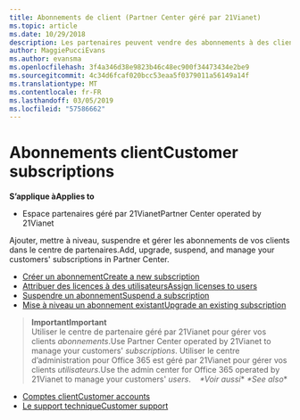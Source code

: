```yaml
---
title: Abonnements de client (Partner Center géré par 21Vianet)
ms.topic: article
ms.date: 10/29/2018
description: Les partenaires peuvent vendre des abonnements à des clients et les gérer via l’Espace partenaires.
author: MaggiePucciEvans
ms.author: evansma
ms.openlocfilehash: 3f4a346d38e9823b46c48ec900f34473434e2be9
ms.sourcegitcommit: 4c34d6fcaf020bcc53eaa5f0379011a56149a14f
ms.translationtype: MT
ms.contentlocale: fr-FR
ms.lasthandoff: 03/05/2019
ms.locfileid: "57586662"
---
```

# <a name="customer-subscriptions"></a><span data-ttu-id="0ed9d-103">Abonnements client</span><span class="sxs-lookup"><span data-stu-id="0ed9d-103">Customer subscriptions</span></span>

<span data-ttu-id="0ed9d-104">**S’applique à**</span><span class="sxs-lookup"><span data-stu-id="0ed9d-104">**Applies to**</span></span>

-   <span data-ttu-id="0ed9d-105">Espace partenaires géré par 21Vianet</span><span class="sxs-lookup"><span data-stu-id="0ed9d-105">Partner Center operated by 21Vianet</span></span>


<span data-ttu-id="0ed9d-106">Ajouter, mettre à niveau, suspendre et gérer les abonnements de vos clients dans le centre de partenaires.</span><span class="sxs-lookup"><span data-stu-id="0ed9d-106">Add, upgrade, suspend, and manage your customers' subscriptions in Partner Center.</span></span>

-   [<span data-ttu-id="0ed9d-107">Créer un abonnement</span><span class="sxs-lookup"><span data-stu-id="0ed9d-107">Create a new subscription</span></span>](create-a-new-subscription.md)
-   [<span data-ttu-id="0ed9d-108">Attribuer des licences à des utilisateurs</span><span class="sxs-lookup"><span data-stu-id="0ed9d-108">Assign licenses to users</span></span>](assign-licenses-to-users.md)
-   [<span data-ttu-id="0ed9d-109">Suspendre un abonnement</span><span class="sxs-lookup"><span data-stu-id="0ed9d-109">Suspend a subscription</span></span>](suspend-a-subscription.md)
-   [<span data-ttu-id="0ed9d-110">Mise à niveau un abonnement existant</span><span class="sxs-lookup"><span data-stu-id="0ed9d-110">Upgrade an existing subscription</span></span>](add-licenses-or-services-to-an-existing-subscription.md)

><span data-ttu-id="0ed9d-111">**Important**</span><span class="sxs-lookup"><span data-stu-id="0ed9d-111">**Important**</span></span><br><span data-ttu-id="0ed9d-112">Utiliser le centre de partenaire géré par 21Vianet pour gérer vos clients *abonnements*.</span><span class="sxs-lookup"><span data-stu-id="0ed9d-112">Use Partner Center operated by 21Vianet to manage your customers' *subscriptions*.</span></span> <span data-ttu-id="0ed9d-113">Utiliser le centre d’administration pour Office 365 est géré par 21Vianet pour gérer vos clients *utilisateurs*.</span><span class="sxs-lookup"><span data-stu-id="0ed9d-113">Use the admin center for Office 365 operated by 21Vianet to manage your customers' *users*.</span></span> 
 
<span data-ttu-id="0ed9d-114"> *\*Voir aussi**</span><span class="sxs-lookup"><span data-stu-id="0ed9d-114"> *\*See also**</span></span>

-   [<span data-ttu-id="0ed9d-115">Comptes client</span><span class="sxs-lookup"><span data-stu-id="0ed9d-115">Customer accounts</span></span>](customer-accounts.md)
-   [<span data-ttu-id="0ed9d-116">Le support technique</span><span class="sxs-lookup"><span data-stu-id="0ed9d-116">Customer support</span></span>](customer-support.md)




